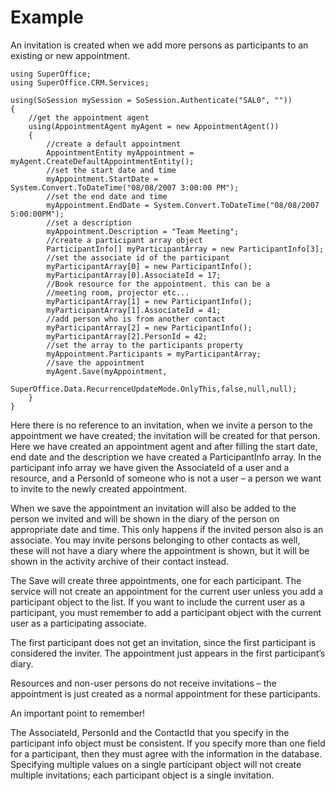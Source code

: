 <properties date="2016-06-24"
SortOrder="5"
/>

Example
=======

An invitation is created when we add more persons as participants to an existing or new appointment.

 

```
using SuperOffice;
using SuperOffice.CRM.Services;
 
using(SoSession mySession = SoSession.Authenticate("SAL0", ""))
{
    //get the appointment agent
    using(AppointmentAgent myAgent = new AppointmentAgent())
    {
        //create a default appointment
        AppointmentEntity myAppointment = myAgent.CreateDefaultAppointmentEntity();
        //set the start date and time
        myAppointment.StartDate = System.Convert.ToDateTime("08/08/2007 3:00:00 PM");
        //set the end date and time
        myAppointment.EndDate = System.Convert.ToDateTime("08/08/2007 5:00:00PM");
        //set a description
        myAppointment.Description = "Team Meeting";
        //create a participant array object
        ParticipantInfo[] myParticipantArray = new ParticipantInfo[3];
        //set the associate id of the participant
        myParticipantArray[0] = new ParticipantInfo();
        myParticipantArray[0].AssociateId = 17;
        //Book resource for the appointment. this can be a
        //meeting room, projector etc...
        myParticipantArray[1] = new ParticipantInfo();
        myParticipantArray[1].AssociateId = 41;
        //add person who is from another contact
        myParticipantArray[2] = new ParticipantInfo();
        myParticipantArray[2].PersonId = 42;
        //set the array to the participants property
        myAppointment.Participants = myParticipantArray;
        //save the appointment
        myAgent.Save(myAppointment,
            SuperOffice.Data.RecurrenceUpdateMode.OnlyThis,false,null,null);   
    }
}
```

 

Here there is no reference to an invitation, when we invite a person to the appointment we have created; the invitation will be created for that person. Here we have created an appointment agent and after filling the start date, end date and the description we have created a ParticipantInfo array. In the participant info array we have given the AssociateId of a user and a resource, and a PersonId of someone who is not a user – a person we want to invite to the newly created appointment.

When we save the appointment an invitation will also be added to the person we invited and will be shown in the diary of the person on appropriate date and time. This only happens if the invited person also is an associate. You may invite persons belonging to other contacts as well, these will not have a diary where the appointment is shown, but it will be shown in the activity archive of their contact instead.

The Save will create three appointments, one for each participant. The service will not create an appointment for the current user unless you add a participant object to the list. If you want to include the current user as a participant, you must remember to add a participant object with the current user as a participating associate.

The first participant does not get an invitation, since the first participant is considered the inviter. The appointment just appears in the first participant’s diary.

Resources and non-user persons do not receive invitations – the appointment is just created as a normal appointment for these participants.

 

An important point to remember!

The AssociateId, PersonId and the ContactId that you specify in the participant info object must be consistent. If you specify more than one field for a participant, then they must agree with the information in the database. Specifying multiple values on a single participant object will not create multiple invitations; each participant object is a single invitation.

 

 

 

 

 

 

 

 

 

 

 

 

 
